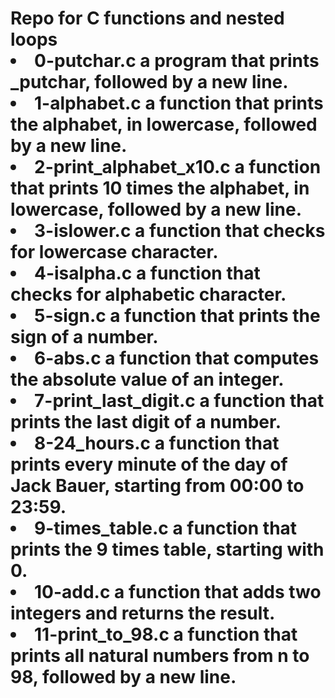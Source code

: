 <h1>Repo for C functions and nested loops</>
<li>0-putchar.c a program that prints _putchar, followed by a new line.</li>
<li>1-alphabet.c a function that prints the alphabet, in lowercase, followed by a new line.</li>
<li>2-print_alphabet_x10.c a function that prints 10 times the alphabet, in lowercase, followed by a new line.</li>
<li>3-islower.c a function that checks for lowercase character.</li>
<li>4-isalpha.c a function that checks for alphabetic character.</li>
<li>5-sign.c a function that prints the sign of a number.</li>
<li>6-abs.c a function that computes the absolute value of an integer.</li>
<li>7-print_last_digit.c a function that prints the last digit of a number.</li>
<li>8-24_hours.c a function that prints every minute of the day of Jack Bauer, starting from 00:00 to 23:59.</li>
<li>9-times_table.c a function that prints the 9 times table, starting with 0.</li>
<li>10-add.c a function that adds two integers and returns the result.</li>
<li>11-print_to_98.c a function that prints all natural numbers from n to 98, followed by a new line.</li>
